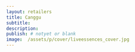 ```yaml
---
layout: retailers
title: Canggu
subtitle:
description:
publish: # notyet or blank
image:  /assets/p/cover/liveessences_cover.jpg
---
```


